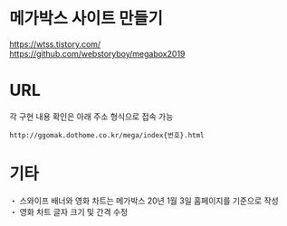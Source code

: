 # 메가박스 사이트 만들기

https://wtss.tistory.com/  
https://github.com/webstoryboy/megabox2019

# URL

각 구현 내용 확인은 아래 주소 형식으로 접속 가능  
<pre><code>http://ggomak.dothome.co.kr/mega/index{번호}.html</code></pre>


# 기타

・ 스와이프 배너와 영화 차트는 메가박스 20년 1월 3일 홈페이지를 기준으로 작성  
・ 영화 차트 글자 크기 및 간격 수정

